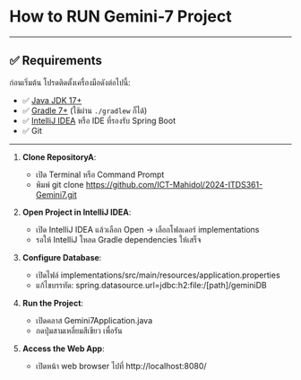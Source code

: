 # How to RUN Gemini-7 Project
---

## ✅ Requirements

ก่อนเริ่มต้น โปรดติดตั้งเครื่องมือดังต่อไปนี้:

- ✅ [Java JDK 17+](https://adoptium.net/)
- ✅ [Gradle 7+](https://gradle.org/install/) (ใช้ผ่าน `./gradlew` ก็ได้)
- ✅ [IntelliJ IDEA](https://www.jetbrains.com/idea/) หรือ IDE ที่รองรับ Spring Boot
- ✅ Git

---
1. **Clone RepositoryA**:
    - เปิด Terminal หรือ Command Prompt 
    - พิมพ์ git clone https://github.com/ICT-Mahidol/2024-ITDS361-Gemini7.git

2. **Open Project in IntelliJ IDEA**:
    - เปิด IntelliJ IDEA แล้วเลือก Open → เลือกโฟลเดอร์ implementations
    - รอให้ IntelliJ โหลด Gradle dependencies ให้เสร็จ
3. **Configure Database**:
    - เปิดไฟล์ implementations/src/main/resources/application.properties
    - แก้ไขบรรทัด: spring.datasource.url=jdbc:h2:file:/[path]/geminiDB
4. **Run the Project**:
    - เปิดคลาส Gemini7Application.java
    - กดปุ่มสามเหลี่ยมสีเขียว เพื่อรัน
5. **Access the Web App**:
    - เปิดหน้า web browser ไปที่ http://localhost:8080/
